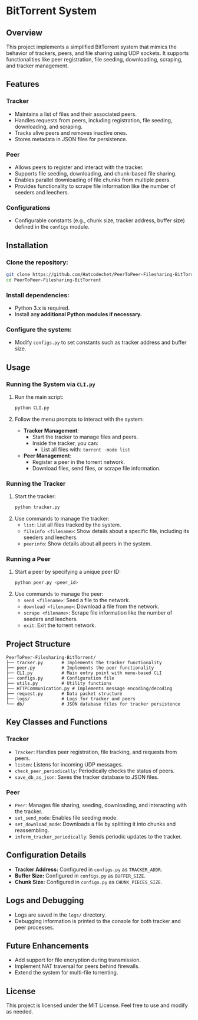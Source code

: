 # BitTorrent System

## Overview

This project implements a simplified BitTorrent system that mimics the behavior of trackers, peers, and file sharing using UDP sockets. It supports functionalities like peer registration, file seeding, downloading, scraping, and tracker management.

## Features

### Tracker

- Maintains a list of files and their associated peers.
- Handles requests from peers, including registration, file seeding, downloading, and scraping.
- Tracks alive peers and removes inactive ones.
- Stores metadata in JSON files for persistence.

### Peer

- Allows peers to register and interact with the tracker.
- Supports file seeding, downloading, and chunk-based file sharing.
- Enables parallel downloading of file chunks from multiple peers.
- Provides functionality to scrape file information like the number of seeders and leechers.

### Configurations

- Configurable constants (e.g., chunk size, tracker address, buffer size) defined in the `configs` module.

## Installation

### Clone the repository:

```bash
git clone https://github.com/Hatcodechet/PeerToPeer-Filesharing-BitTorrent.git
cd PeerToPeer-Filesharing-BitTorrent
```

### Install dependencies:

- Python 3.x is required.
- Install an**y additional Python modules if necessary.**

### Configure the system:

- Modify `configs.py` to set constants such as tracker address and buffer size.

## Usage

### Running the System via `CLI.py`

1. Run the main script:

   ```bash
   python CLI.py
   ```

2. Follow the menu prompts to interact with the system:

   - **Tracker Management**:
     - Start the tracker to manage files and peers.
     - Inside the tracker, you can:
       - List all files with: `torrent -mode list`
   - **Peer Management**:
     - Register a peer in the torrent network.
     - Download files, send files, or scrape file information.

### Running the Tracker

1. Start the tracker:
   ```bash
   python tracker.py
   ```
2. Use commands to manage the tracker:
   - `list`: List all files tracked by the system.
   - `fileinfo <filename>`: Show details about a specific file, including its seeders and leechers.
   - `peerinfo`: Show details about all peers in the system.

### Running a Peer

1. Start a peer by specifying a unique peer ID:
   ```bash
   python peer.py <peer_id>
   ```
2. Use commands to manage the peer:
   - `send <filename>`: Seed a file to the network.
   - `download <filename>`: Download a file from the network.
   - `scrape <filename>`: Scrape file information like the number of seeders and leechers.
   - `exit`: Exit the torrent network.

## Project Structure

```
PeerToPeer-Filesharing-BitTorrent/
├── tracker.py       # Implements the tracker functionality
├── peer.py          # Implements the peer functionality
├── CLI.py           # Main entry point with menu-based CLI
├── configs.py       # Configuration file
├── utils.py         # Utility functions
├── HTTPCommunication.py # Implements message encoding/decoding
├── request.py       # Data packet structure
├── logs/            # Logs for tracker and peers
└── db/              # JSON database files for tracker persistence
```

## Key Classes and Functions

### Tracker

- `Tracker`: Handles peer registration, file tracking, and requests from peers.
- `listen`: Listens for incoming UDP messages.
- `check_peer_periodically`: Periodically checks the status of peers.
- `save_db_as_json`: Saves the tracker database to JSON files.

### Peer

- `Peer`: Manages file sharing, seeding, downloading, and interacting with the tracker.
- `set_send_mode`: Enables file seeding mode.
- `set_download_mode`: Downloads a file by splitting it into chunks and reassembling.
- `inform_tracker_periodically`: Sends periodic updates to the tracker.

## Configuration Details

- **Tracker Address:** Configured in `configs.py` as `TRACKER_ADDR`.
- **Buffer Size:** Configured in `configs.py` as `BUFFER_SIZE`.
- **Chunk Size:** Configured in `configs.py` as `CHUNK_PIECES_SIZE`.

## Logs and Debugging

- Logs are saved in the `logs/` directory.
- Debugging information is printed to the console for both tracker and peer processes.

## Future Enhancements

- Add support for file encryption during transmission.
- Implement NAT traversal for peers behind firewalls.
- Extend the system for multi-file torrenting.

## License

This project is licensed under the MIT License. Feel free to use and modify as needed.

